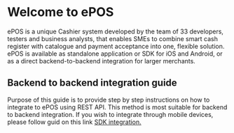 # Welcome to ePOS

ePOS is a unique Cashier system developed by the team of 33 developers, 
testers and business analysts, that enables SMEs to combine smart cash 
register with catalogue and payment acceptance into one, 
flexible solution. ePOS is available as standalone application 
or SDK for iOS and Android, or as a direct backend-to-backend integration for larger merchants.

## Backend to backend integration guide

Purpose of this guide is to provide step by step instructions on how to
integrate to ePOS using REST API. This method is most suitable for backend to backend
integration. If you wish to integrate through mobile devices, please 
follow guid on this link [SDK integration.](https://wirecardmobileservices.github.io/Wirecard-ePOS-Developer/)
 

